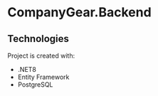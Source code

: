 # CompanyGear.Backend

## Technologies
Project is created with:
* .NET8
* Entity Framework
* PostgreSQL
